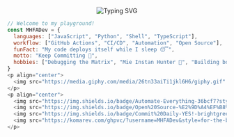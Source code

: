 <!-- README.md untuk repo MHFADev/MHFADev -->

<p align="center">
  <img src="https://readme-typing-svg.demolab.com?font=Fira+Code&size=28&pause=1200&color=36BCF7&width=520&center=true&vCenter=true&lines=Hi%2C+I%E2%80%99m+MHFADev!;Automating+Life+with+Code+%F0%9F%94%A5;Open+Source+%7C+Commit+Daily+%7C+Have+Fun!;Let%E2%80%99s+break+stuff+and+fix+it+better!;Eat+%E2%9C%94%EF%B8%8F+Sleep+%E2%9C%94%EF%B8%8F+Code+%E2%9C%94%EF%B8%8F+Repeat+%E2%9C%94%EF%B8%8F" alt="Typing SVG" />
</p>

```js
// Welcome to my playground!
const MHFADev = {
  languages: ["JavaScript", "Python", "Shell", "TypeScript"],
  workflow: ["GitHub Actions", "CI/CD", "Automation", "Open Source"],
  funFact: "My code deploys itself while I sleep 😴",
  motto: "Keep Committing 🚀",
  hobbies: ["Debugging the Matrix", "Mie Instan Hunter 🍜", "Building bots"]
}
<p align="center">
  <img src="https://media.giphy.com/media/26tn33aiTi1jkl6H6/giphy.gif" width="350" alt="Coding GIF"/>
</p>
<p align="center">
  <img src="https://img.shields.io/badge/Automate-Everything-36bcf7?style=for-the-badge&logo=github" />
  <img src="https://img.shields.io/badge/Open%20Source-%E2%9D%A4%EF%B8%8F-blue?style=for-the-badge" />
  <img src="https://img.shields.io/badge/Commit%20Daily-YES!-brightgreen?style=for-the-badge" />
  <img src="https://komarev.com/ghpvc/?username=MHFADev&style=for-the-badge&color=yellow" alt="profile views"/>
</p>